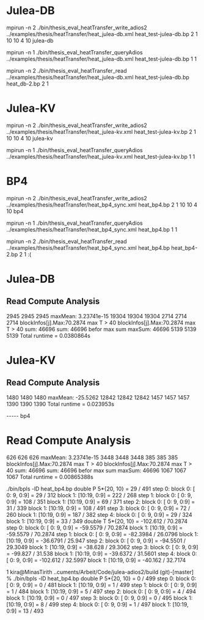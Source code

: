 # Julea-DB

mpirun -n 2 ./bin/thesis_eval_heatTransfer_write_adios2 ../examples/thesis/heatTransfer/heat_julea-db.xml heat_test-julea-db.bp 2 1 10 10 4 10 julea-db

mpirun -n 1 ./bin/thesis_eval_heatTransfer_queryAdios ../examples/thesis/heatTransfer/heat_julea-db.xml heat_test-julea-db.bp 1 1

 mpirun -n 2 ./bin/thesis_eval_heatTransfer_read ../examples/thesis/heatTransfer/heat_julea-db.xml heat_test-julea-db.bp heat_db-2.bp 2 1


# Julea-KV
mpirun -n 2 ./bin/thesis_eval_heatTransfer_write_adios2 ../examples/thesis/heatTransfer/heat_julea-kv.xml heat_test-julea-kv.bp 2 1 10 10 4 10 julea-kv

mpirun -n 1 ./bin/thesis_eval_heatTransfer_queryAdios ../examples/thesis/heatTransfer/heat_julea-kv.xml heat_test-julea-kv.bp 1 1


# BP4
mpirun -n 2 ./bin/thesis_eval_heatTransfer_write_adios2 ../examples/thesis/heatTransfer/heat_bp4_sync.xml heat_bp4.bp 2 1 10 10 4 10 bp4

mpirun -n 1 ./bin/thesis_eval_heatTransfer_queryAdios ../examples/thesis/heatTransfer/heat_bp4_sync.xml heat_bp4.bp 1 1

 mpirun -n 2 ./bin/thesis_eval_heatTransfer_read ../examples/thesis/heatTransfer/heat_bp4_sync.xml heat_bp4.bp heat_bp4-2.bp 2 1    :(












# Julea-DB

## Read 	 Compute 	 Analysis
2945 	 2945 	 2945
maxMean: 3.23741e-15
19304 	 19304 	 19304
2714 	 2714 	 2714
blockInfos[j].Max:70.2874
max T > 40 
blockInfos[j].Max:70.2874
max T > 40 
sum: 46696
sum: 46696
befor max sum 
maxSum: 46696
5139 	 5139 	 5139
Total runtime = 0.0380864s


# Julea-KV

## Read 	 Compute 	 Analysis
1480 	 1480 	 1480
maxMean: -25.5262
12842 	 12842 	 12842
1457 	 1457 	 1457
1390 	 1390 	 1390
Total runtime = 0.023953s


----- bp4
# Read 	 Compute 	 Analysis
626 	 626 	 626
maxMean: 3.23741e-15
3448 	 3448 	 3448
385 	 385 	 385
blockInfos[j].Max:70.2874
max T > 40 
blockInfos[j].Max:70.2874
max T > 40 
sum: 46696
sum: 46696
befor max sum 
maxSum: 46696
1067 	 1067 	 1067
Total runtime = 0.00865388s


./bin/bpls -lD heat_bp4.bp
  double   P     5*{20, 10} = 29 / 491
        step 0: 
          block 0: [ 0: 9, 0:9] = 29 / 312
          block 1: [10:19, 0:9] = 222 / 268
        step 1: 
          block 0: [ 0: 9, 0:9] = 108 / 351
          block 1: [10:19, 0:9] = 69 / 371
        step 2: 
          block 0: [ 0: 9, 0:9] = 31 / 339
          block 1: [10:19, 0:9] = 108 / 491
        step 3: 
          block 0: [ 0: 9, 0:9] = 72 / 260
          block 1: [10:19, 0:9] = 187 / 382
        step 4: 
          block 0: [ 0: 9, 0:9] = 29 / 324
          block 1: [10:19, 0:9] = 33 / 349
  double   T     5*{20, 10} = -102.612 / 70.2874
        step 0: 
          block 0: [ 0: 9, 0:9] = -59.5579 / 70.2874
          block 1: [10:19, 0:9] = -59.5579 / 70.2874
        step 1: 
          block 0: [ 0: 9, 0:9] = -82.3984 / 26.0796
          block 1: [10:19, 0:9] = -36.6791 / 25.947
        step 2: 
          block 0: [ 0: 9, 0:9] = -94.5501 / 29.3049
          block 1: [10:19, 0:9] = -38.628 / 29.3062
        step 3: 
          block 0: [ 0: 9, 0:9] = -99.827 / 31.538
          block 1: [10:19, 0:9] = -39.6372 / 31.5601
        step 4: 
          block 0: [ 0: 9, 0:9] = -102.612 / 32.5997
          block 1: [10:19, 0:9] = -40.162 / 32.7174


1 kira@MinasTirith ..cuments/Arbeit/Code/julea-adios2/build (git)-[master] % ./bin/bpls -lD heat_bp4.bp
  double   P     5*{20, 10} = 0 / 499
        step 0: 
          block 0: [ 0: 9, 0:9] = 0 / 481
          block 1: [10:19, 0:9] = 1 / 499
        step 1: 
          block 0: [ 0: 9, 0:9] = 1 / 484
          block 1: [10:19, 0:9] = 5 / 497
        step 2: 
          block 0: [ 0: 9, 0:9] = 4 / 494
          block 1: [10:19, 0:9] = 0 / 497
        step 3: 
          block 0: [ 0: 9, 0:9] = 0 / 495
          block 1: [10:19, 0:9] = 8 / 499
        step 4: 
          block 0: [ 0: 9, 0:9] = 1 / 497
          block 1: [10:19, 0:9] = 13 / 493
